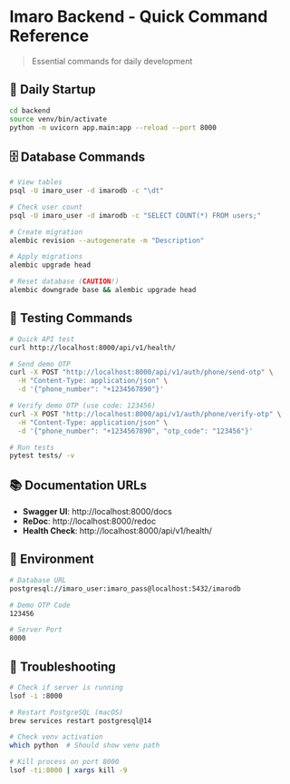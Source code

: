 # Imaro Backend - Quick Command Reference

> Essential commands for daily development

## 🚀 Daily Startup
```bash
cd backend
source venv/bin/activate
python -m uvicorn app.main:app --reload --port 8000
```

## 🗄️ Database Commands
```bash
# View tables
psql -U imaro_user -d imarodb -c "\dt"

# Check user count
psql -U imaro_user -d imarodb -c "SELECT COUNT(*) FROM users;"

# Create migration
alembic revision --autogenerate -m "Description"

# Apply migrations
alembic upgrade head

# Reset database (CAUTION!)
alembic downgrade base && alembic upgrade head
```

## 🧪 Testing Commands
```bash
# Quick API test
curl http://localhost:8000/api/v1/health/

# Send demo OTP
curl -X POST "http://localhost:8000/api/v1/auth/phone/send-otp" \
  -H "Content-Type: application/json" \
  -d '{"phone_number": "+1234567890"}'

# Verify demo OTP (use code: 123456)
curl -X POST "http://localhost:8000/api/v1/auth/phone/verify-otp" \
  -H "Content-Type: application/json" \
  -d '{"phone_number": "+1234567890", "otp_code": "123456"}'

# Run tests
pytest tests/ -v
```

## 📚 Documentation URLs
- **Swagger UI**: http://localhost:8000/docs
- **ReDoc**: http://localhost:8000/redoc
- **Health Check**: http://localhost:8000/api/v1/health/

## 🔧 Environment
```bash
# Database URL
postgresql://imaro_user:imaro_pass@localhost:5432/imarodb

# Demo OTP Code
123456

# Server Port
8000
```

## 🚨 Troubleshooting
```bash
# Check if server is running
lsof -i :8000

# Restart PostgreSQL (macOS)
brew services restart postgresql@14

# Check venv activation
which python  # Should show venv path

# Kill process on port 8000
lsof -ti:8000 | xargs kill -9
```
